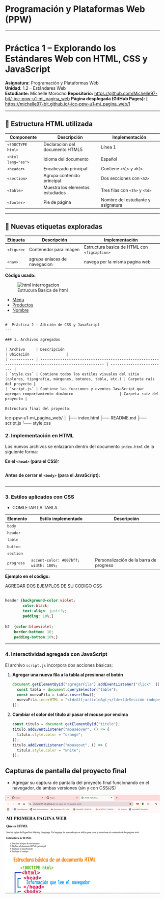 # Programación y Plataformas Web (PPW)

---

#  Práctica 1 – Explorando los Estándares Web con HTML, CSS y JavaScript

**Asignatura:** Programación y Plataformas Web  
**Unidad:** 1.2 – Estándares Web  
**Estudiante:** Michelle Morocho
**Repositorio:** https://github.com/Michelle97-bit/-icc-ppw-u1-mi_pagina_web
**Página desplegada (GitHub Pages):** [ https://michelle97-bit.github.io/-icc-ppw-u1-mi_pagina_web/]

---

## 🧱 Estructura HTML utilizada

| Componente | Descripción | Implementación |
|-------------|--------------|----------------|
| `<!DOCTYPE html>` | Declaración del documento HTML5 | Línea 1 |
| `<html lang="es">` | Idioma del documento | Español |
| `<header>` | Encabezado principal | Contiene `<h1>` y `<h2>` |
| `<section>` | Agrupa contenido principal | Dos secciones con `<h2>` |
| `<table>` | Muestra los elementos estudiados | Tres filas con `<th>` y `<td>` |
| `<footer>` | Pie de página | Nombre del estudiante y asignatura |

---

## 🧩 Nuevas etiquetas exploradas

| Etiqueta | Descripción | Implementación |
|-----------|--------------|----------------|
| `<figure>` | Contenedor para imagen | Estructura basica de HTML con `<figcaption>` |
| `<nav>` | agrupa enlaces de navegacion | navega por la misma pagina web |

**Código usado:**
<figure>
            <img src="https://ney.one/wp-content/uploads/2019/08/Estructura-de-una-documento-HTML.png" alt="html interrogacion">
            <figcaption>Estrucura Basica de html</figcaption>
</figure>
<nav>
        <ul>
          <li><a href="/">Menu</a></li>
          <li><a href="/MI PRIMERA PAGINA WEB">Productos</a></li>
          <li><a href="/Autora">Nombre</a></li>
        </ul>
</nav>

```

#  Práctica 2 – Adición de CSS y JavaScript
---

### 1. Archivos agregados

| Archivo     | Descripción                                                                                         | Ubicación                 |
| ----------- | --------------------------------------------------------------------------------------------------- | ------------------------- |
| `style.css` | Contiene todos los estilos visuales del sitio (colores, tipografía, márgenes, botones, tabla, etc.) | Carpeta raíz del proyecto |
| `script.js` | Contiene las funciones y eventos JavaScript que agregan comportamiento dinámico                     | Carpeta raíz del proyecto |

Estructura final del proyecto:

```
icc-ppw-u1-mi_pagina_web/
│
├── index.html
├── README.md
├── script.js
└── style.css



### 2. Implementación en HTML

Los nuevos archivos se enlazaron dentro del documento `index.html` de la siguiente forma:

**En el `<head>` (para el CSS):**

```<link rel="stylesheet" href="style.css">
```

**Antes de cerrar el `<body>` (para el JavaScript):**

```<script src="script.js "></script>
```


---

### 3. Estilos aplicados con CSS

* COMLETAR LA TABLA

| Elemento                    | Estilo implementado                                            | Descripción                             |
| --------------------------- | -------------------------------------------------------------- | --------------------------------------- |
| `body`                      |         |         |
| `header`                    | |
| `table`                     |                              |                  |
| `button`                    |                                   |   |
| `section`                   |                                        |          |
| `progress`                  | `accent-color: #007bff; width: 100%;`                          | Personalización de la barra de progreso |


**Ejemplo en el código:**

AGREGAR DOS EJEMPLOS DE SU CODIGO CSS

```css

header {background-color:violet; 
        color:black; 
        text-align: justify; 
        padding: 10%;}

h2  {color:blueviolet; 
    border-bottom: 10; 
    padding-bottom:10%;}
```

---

###  4. Interactividad agregada con JavaScript

El archivo `script.js` incorpora dos acciones básicas:

1. **Agregar una nueva fila a la tabla al presionar el botón**

   ```javascript
   document.getElementById("agregarFila").addEventListener("click", () => {
     const tabla = document.querySelector("table");
     const nuevaFila = tabla.insertRow();
     nuevaFila.innerHTML = "<td>&lt;article&gt;</td><td>Sección independiente del contenido</td>";
   });
   ```

2. **Cambiar el color del título al pasar el mouse por encima**

   ```javascript
   const titulo = document.getElementById("titulo");
   titulo.addEventListener("mouseover", () => {
     titulo.style.color = "orange";
   });
   titulo.addEventListener("mouseout", () => {
     titulo.style.color = "white";
   });
   ```


## Capturas de pantalla del proyecto final

* Agregar su captura de pantalla del proyecto final funcionando en el navegador, de ambas versiones (sin y con CSS/JS)


![alt text](image.png)

